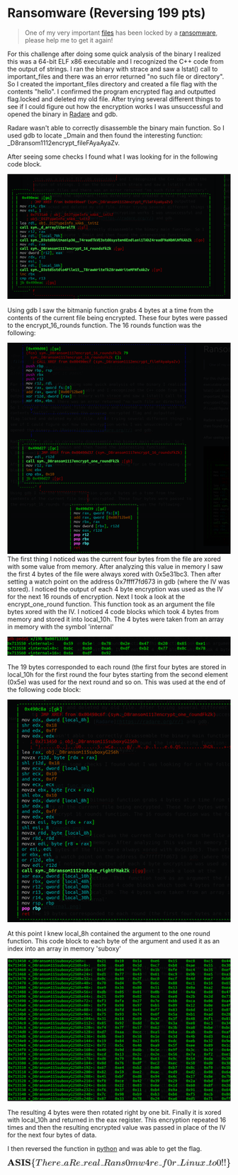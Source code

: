 # Ransomware (Reversing 199 pts)


>One of my very important [files](flag.locked_65d0360739a01c5737108cc172ea5c8681249c74) has been locked by a [ransomware](Ransomware_4815f616a40660c1f20f0e0ba54e1705a33e86c5), please help me to get it again!

For this challenge after doing some quick analysis of the binary I realized this was a 64-bit ELF x86 executable and I recognized the C++ code from the output of strings. I ran the binary with strace and saw a lstat() call to important_files and there was an error returned "no such file or directory". So I created the important_files directory and created a file flag with the contents "hello". I confirmed the program encrypted flag and outputted flag.locked and deleted my old file. After trying several different things to see if I could figure out how the encryption works I was unsuccessful and opened the binary in [Radare](https://radare.org/r/) and gdb.

Radare wasn't able to correctly disassemble the binary main function. So I used gdb to locate \_Dmain and then found the interesting function: \_D8ransom1112encrypt_fileFAyaAyaZv.

After seeing some checks I found what I was looking for in the following code block.

![](encrypt_func.png)

Using gdb I saw the bitmanip function grabs 4 bytes at a time from the contents of the current file being encrypted. These four bytes were passed to the encrypt_16_rounds function. The 16 rounds function was the following:

![](16_rounds.png)
The first thing I noticed was the current four bytes from the file are xored with some value from memory. After analyzing this value in memory I saw the first 4 bytes of the file were always xored with 0x5e31bc3. Then after setting a watch point on the address 0x7ffff7fd673 in gdb (where the IV was stored). I noticed the output of each 4 byte encryption was used as the IV for the next 16 rounds of encryption. Next I took a look at the encrypt_one_round function. This function took as an argument the file bytes xored with the IV. I noticed 4 code blocks which took 4 bytes from memory and stored it into local_10h. The 4 bytes were taken from an array in memory with the symbol 'internal'

![](internal.png)

The 19 bytes corresponded to each round (the first four bytes are stored in local_10h for the first round the four bytes starting from the second element (0x5e) was used for the next round and so on. This was used at the end of the following code block:

![](one_round_encrypt.png)

At this point I knew local_8h contained the argument to the one round function. This code block to each byte of the argument and used it as an index into an array in memory 'suboxy'

![](suboxy.png)

The resulting 4 bytes were then rotated right by one bit. Finally it is xored with local_10h and returned in the eax register. This encryption repeated 16 times and then the resulting encrypted value was passed in place of the IV for the next four bytes of data.

I then reversed the function in [python](solve.py) and was able to get the flag.

![](answer)
